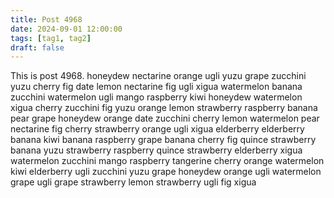 ```yaml
---
title: Post 4968
date: 2024-09-01 12:00:00
tags: [tag1, tag2]
draft: false
---
```

This is post 4968.
honeydew
nectarine
orange
ugli
yuzu
grape
zucchini
yuzu
cherry
fig
date
lemon
nectarine
fig
ugli
xigua
watermelon
banana
zucchini
watermelon
ugli
mango
raspberry
kiwi
honeydew
watermelon
xigua
cherry
zucchini
fig
yuzu
orange
lemon
strawberry
raspberry
banana
pear
grape
honeydew
orange
date
zucchini
cherry
lemon
watermelon
pear
nectarine
fig
cherry
strawberry
orange
ugli
xigua
elderberry
elderberry
banana
kiwi
banana
raspberry
grape
banana
cherry
fig
quince
strawberry
banana
yuzu
strawberry
raspberry
quince
strawberry
elderberry
xigua
watermelon
zucchini
mango
raspberry
tangerine
cherry
orange
watermelon
kiwi
elderberry
ugli
zucchini
yuzu
grape
honeydew
orange
ugli
watermelon
grape
ugli
grape
strawberry
lemon
strawberry
ugli
fig
xigua
